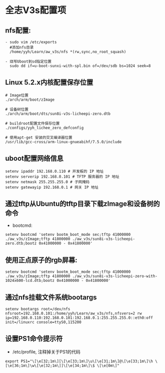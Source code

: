 # 全志V3s配置项

## nfs配置:

```shell
- sudo vim /etc/exports
  #添加nfs目录
  /home/yyh/Learn/aw_v3s/nfs *(rw,sync,no_root_squash)
  
- 烧写Uboot到sd指定位置
  sudo dd if=u-boot-sunxi-with-spl.bin of=/dev/sdb bs=1024 seek=8
```

## Linux 5.2.x内核配置保存位置

```shell
# Image位置
./arch/arm/boot/zImage

# 设备树位置
./arch/arm/boot/dts/sun8i-v3s-licheepi-zero.dtb

# buildroot配置文件保存位置
./configs/yyh_lichee_zero_defconfig

# 使用apt-get 安装的交叉编译器位置
/usr/lib/gcc-cross/arm-linux-gnueabihf/7.5.0/include
```

## uboot配置网络信息

```shell
setenv ipaddr 192.168.0.110 # 开发板的 IP 地址
setenv serverip 192.168.0.101 # TFTP 服务器的 IP 地址
setenv netmask 255.255.255.0 # 子网掩码
setenv gatewayip 192.168.0.1 # 网关 IP 地址
```

## 通过tftp从Ubuntu的tftp目录下载zImage和设备树的命令

- bootcmd:

```shell
setenv bootcmd 'setenv bootm_boot_mode sec;tftp 41000000 ./aw_v3s/zImage;tftp 41800000 ./aw_v3s/sun8i-v3s-licheepi-zero.dtb;bootz 0x41000000 - 0x41800000'
```

## 使用正点原子的rgb屏幕:

```shell
setenv bootcmd 'setenv bootm_boot_mode sec;tftp 41000000 ./aw_v3s/zImage;tftp 41800000 ./aw_v3s/sun8i-v3s-licheepi-zero-with-1024x600-lcd.dtb;bootz 0x41000000 - 0x41800000'
```

## 通过nfs挂载文件系统bootargs

```shell
setenv bootargs root=/dev/nfs nfsroot=192.168.0.101:/home/yyh/Learn/aw_v3s/nfs,nfsvers=2 rw ip=192.168.0.110:192.168.0.101:192.168.0.1:255.255.255.0::eth0:off init=/linuxrc console=ttyS0,115200
```

## 设置PS1命令提示符

- /etc/profile, 注释掉关于PS1的代码

```shell
export PS1="\[\e[32;1m\][\[\e[33;1m\]\u\[\e[31;1m\]@\[\e[33;1m\]\h \[\e[36;1m\]\w\[\e[32;1m\]]\[\e[34;1m\]\$ \[\e[0m\]"
```


